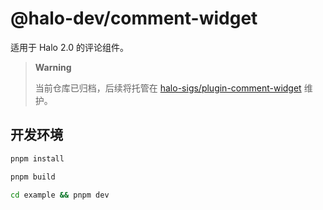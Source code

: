 # @halo-dev/comment-widget

适用于 Halo 2.0 的评论组件。

> **Warning**
>
> 当前仓库已归档，后续将托管在 [halo-sigs/plugin-comment-widget](https://github.com/halo-sigs/plugin-comment-widget/tree/main/packages/comment-widget) 维护。

## 开发环境

```bash
pnpm install
```

```bash
pnpm build
```

```bash
cd example && pnpm dev
```
